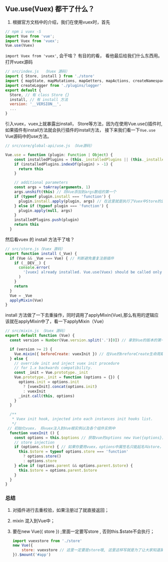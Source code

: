 ## Vue.use(Vuex) 都干了什么？

1.  根据官方文档中的介绍，我们在使用vuex时，首先

   ```js
   // npm i vuex -S
   import Vue from 'vue';
   import Vuex from 'vuex';
   Vue.use(Vuex)
   ```

   `import Vuex from 'vuex'`, 会干啥？ 有目的的看， 看他最后给我们什么东西用。打开vuex源码

   ```js
   // src/index.js  （Vuex 源码）
   import { Store, install } from './store'
   import { mapState, mapMutations, mapGetters, mapActions, createNamespacedHelpers } from './helpers'
   import createLogger from './plugins/logger'
   export default {
     Store, // 有 class Store {}
     install, // 有 install 方法
     version: '__VERSION__',
     ...
   }
   ```

   引入vuex，vuex上就暴露出install， Store等方法，因为在使用Vue.use()插件时, 
   如果插件有install方法就会执行插件的install方法，
   接下来我们看一下`Vue.use` Vue源码中的use方法。

   ```js
   // src/core/global-api/use.js （Vue源码）
   
   Vue.use = function (plugin: Function | Object) {
       const installedPlugins = (this._installedPlugins || (this._installedPlugins = []))
       if (installedPlugins.indexOf(plugin) > -1) {
         return this
       }
   
       // additional parameters
       const args = toArray(arguments, 1)
       args.unshift(this) // 将Vue添加到args数组的第一个
       if (typeof plugin.install === 'function') {
         plugin.install.apply(plugin, args) // 在这里就是执行了Vuex中Store的install方法，并将Vue作为参数传值
       } else if (typeof plugin === 'function') {
         plugin.apply(null, args)
       }
       installedPlugins.push(plugin)
       return this
     }
   ```

   然后看vuex 的 install 方法干了啥？

   ```js
   // src/store.js（Vuex 源码）
   export function install (_Vue) {
     if (Vue && _Vue === Vue) { // 判断避免重复注册插件
       if (__DEV__) {
         console.error(
           '[vuex] already installed. Vue.use(Vuex) should be called only once.'
         )
       }
       return
     }
     Vue = _Vue
     applyMixin(Vue)
   }
   ```

   install 方法做了一下去重操作，同时调用了applyMixin(Vue),那么有用的逻辑应该就在applyMixin中了，看一下applyMixin（Vue）

   ```js
   // src/mixin.js （Vuex 源码）
   export default function (Vue) {
     const version = Number(Vue.version.split('.')[0]) // 拿到Vue的版本的第一个数
   
     if (version >= 2) {
       Vue.mixin({ beforeCreate: vuexInit }) // 在Vue的breforeCreate生命周期中注入，vuexInit干了啥？
     } else {
       // override init and inject vuex init procedure
       // for 1.x backwards compatibility.
       const _init = Vue.prototype._init
       Vue.prototype._init = function (options = {}) {
         options.init = options.init
           ? [vuexInit].concat(options.init)
           : vuexInit
         _init.call(this, options)
       }
     }
   
     /**
      * Vuex init hook, injected into each instances init hooks list.
      */
   	// 初始化vuex， 将vuex注入到Vue根实例以及各个组件实例中
     function vuexInit () {
       const options = this.$options // 获取vue的options new Vue({options})
       // store injection
       if (options.store) { // 如果你要用vuex，options中属性名只能起名叫store， 不然就没法用this.$store； 同时这里也将options.store赋值给了this.$store, 所以我们可以在组件中使用this.$store取值， 提交，等操作。
         this.$store = typeof options.store === 'function'
           ? options.store()
           : options.store
       } else if (options.parent && options.parent.$store) {
         this.$store = options.parent.$store
       }
     }
   }
   
   ```

   

   ### 总结

   1. 对插件进行去重校验，如果注册过了就直接返回；

   2. mixin 混入到Vue中；

   3. 要在new Vue({ store }) ;里面一定要写store , 否则this.$state不会执行；

      ```js
      import vuexstore from './store'
      new Vue({
          store: vuexstore // 这里一定要是store哦, 这里这样写就是为了让大家知道属性值必须是store
      }).$mount('#app')
      ```

      

